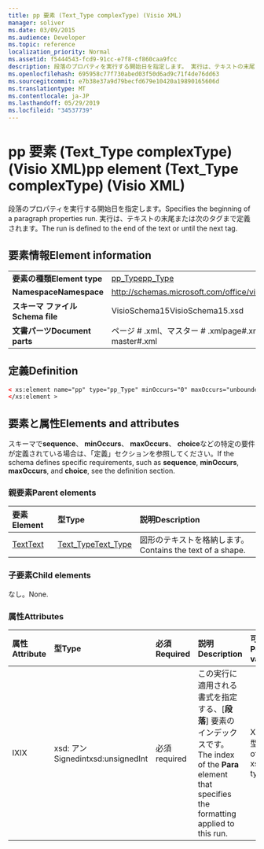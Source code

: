 ```yaml
---
title: pp 要素 (Text_Type complexType) (Visio XML)
manager: soliver
ms.date: 03/09/2015
ms.audience: Developer
ms.topic: reference
localization_priority: Normal
ms.assetid: f5444543-fcd9-91cc-e7f8-cf860caa9fcc
description: 段落のプロパティを実行する開始日を指定します。 実行は、テキストの末尾または次のタグまで定義されます。
ms.openlocfilehash: 695958c77f730abed03f50d6ad9c71f4de76dd63
ms.sourcegitcommit: e7b38e37a9d79becfd679e10420a19890165606d
ms.translationtype: MT
ms.contentlocale: ja-JP
ms.lasthandoff: 05/29/2019
ms.locfileid: "34537739"
---
```

# <a name="pp-element-texttype-complextype-visio-xml"></a><span data-ttu-id="82e9b-104">pp 要素 (Text_Type complexType) (Visio XML)</span><span class="sxs-lookup"><span data-stu-id="82e9b-104">pp element (Text_Type complexType) (Visio XML)</span></span>

<span data-ttu-id="82e9b-105">段落のプロパティを実行する開始日を指定します。</span><span class="sxs-lookup"><span data-stu-id="82e9b-105">Specifies the beginning of a paragraph properties run.</span></span> <span data-ttu-id="82e9b-106">実行は、テキストの末尾または次のタグまで定義されます。</span><span class="sxs-lookup"><span data-stu-id="82e9b-106">The run is defined to the end of the text or until the next tag.</span></span>
  
## <a name="element-information"></a><span data-ttu-id="82e9b-107">要素情報</span><span class="sxs-lookup"><span data-stu-id="82e9b-107">Element information</span></span>

|||
|:-----|:-----|
|<span data-ttu-id="82e9b-108">**要素の種類**</span><span class="sxs-lookup"><span data-stu-id="82e9b-108">**Element type**</span></span> <br/> |[<span data-ttu-id="82e9b-109">pp_Type</span><span class="sxs-lookup"><span data-stu-id="82e9b-109">pp_Type</span></span>](pp_type-complextypevisio-xml.md) <br/> |
|<span data-ttu-id="82e9b-110">**Namespace**</span><span class="sxs-lookup"><span data-stu-id="82e9b-110">**Namespace**</span></span> <br/> |http://schemas.microsoft.com/office/visio/2012/main  <br/> |
|<span data-ttu-id="82e9b-111">**スキーマ ファイル**</span><span class="sxs-lookup"><span data-stu-id="82e9b-111">**Schema file**</span></span> <br/> |<span data-ttu-id="82e9b-112">VisioSchema15</span><span class="sxs-lookup"><span data-stu-id="82e9b-112">VisioSchema15.xsd</span></span>  <br/> |
|<span data-ttu-id="82e9b-113">**文書パーツ**</span><span class="sxs-lookup"><span data-stu-id="82e9b-113">**Document parts**</span></span> <br/> |<span data-ttu-id="82e9b-114">ページ # .xml、マスター # .xml</span><span class="sxs-lookup"><span data-stu-id="82e9b-114">page#.xml, master#.xml</span></span>  <br/> |
   
## <a name="definition"></a><span data-ttu-id="82e9b-115">定義</span><span class="sxs-lookup"><span data-stu-id="82e9b-115">Definition</span></span>

```XML
< xs:element name="pp" type="pp_Type" minOccurs="0" maxOccurs="unbounded" >
</xs:element >
```

## <a name="elements-and-attributes"></a><span data-ttu-id="82e9b-116">要素と属性</span><span class="sxs-lookup"><span data-stu-id="82e9b-116">Elements and attributes</span></span>

<span data-ttu-id="82e9b-117">スキーマで**sequence**、 **minOccurs**、 **maxOccurs**、 **choice**などの特定の要件が定義されている場合は、「定義」セクションを参照してください。</span><span class="sxs-lookup"><span data-stu-id="82e9b-117">If the schema defines specific requirements, such as **sequence**, **minOccurs**, **maxOccurs**, and **choice**, see the definition section.</span></span> 
  
### <a name="parent-elements"></a><span data-ttu-id="82e9b-118">親要素</span><span class="sxs-lookup"><span data-stu-id="82e9b-118">Parent elements</span></span>

|<span data-ttu-id="82e9b-119">**要素**</span><span class="sxs-lookup"><span data-stu-id="82e9b-119">**Element**</span></span>|<span data-ttu-id="82e9b-120">**型**</span><span class="sxs-lookup"><span data-stu-id="82e9b-120">**Type**</span></span>|<span data-ttu-id="82e9b-121">**説明**</span><span class="sxs-lookup"><span data-stu-id="82e9b-121">**Description**</span></span>|
|:-----|:-----|:-----|
|[<span data-ttu-id="82e9b-122">Text</span><span class="sxs-lookup"><span data-stu-id="82e9b-122">Text</span></span>](text-element-shapesheet_type-complextypevisio-xml.md) <br/> |[<span data-ttu-id="82e9b-123">Text_Type</span><span class="sxs-lookup"><span data-stu-id="82e9b-123">Text_Type</span></span>](text_type-complextypevisio-xml.md) <br/> |<span data-ttu-id="82e9b-124">図形のテキストを格納します。</span><span class="sxs-lookup"><span data-stu-id="82e9b-124">Contains the text of a shape.</span></span>  <br/> |
   
### <a name="child-elements"></a><span data-ttu-id="82e9b-125">子要素</span><span class="sxs-lookup"><span data-stu-id="82e9b-125">Child elements</span></span>

<span data-ttu-id="82e9b-126">なし。</span><span class="sxs-lookup"><span data-stu-id="82e9b-126">None.</span></span>
  
### <a name="attributes"></a><span data-ttu-id="82e9b-127">属性</span><span class="sxs-lookup"><span data-stu-id="82e9b-127">Attributes</span></span>

|<span data-ttu-id="82e9b-128">**属性**</span><span class="sxs-lookup"><span data-stu-id="82e9b-128">**Attribute**</span></span>|<span data-ttu-id="82e9b-129">**型**</span><span class="sxs-lookup"><span data-stu-id="82e9b-129">**Type**</span></span>|<span data-ttu-id="82e9b-130">**必須**</span><span class="sxs-lookup"><span data-stu-id="82e9b-130">**Required**</span></span>|<span data-ttu-id="82e9b-131">**説明**</span><span class="sxs-lookup"><span data-stu-id="82e9b-131">**Description**</span></span>|<span data-ttu-id="82e9b-132">**可能な値**</span><span class="sxs-lookup"><span data-stu-id="82e9b-132">**Possible values**</span></span>|
|:-----|:-----|:-----|:-----|:-----|
|<span data-ttu-id="82e9b-133">IX</span><span class="sxs-lookup"><span data-stu-id="82e9b-133">IX</span></span>  <br/> |<span data-ttu-id="82e9b-134">xsd: アン Signedint</span><span class="sxs-lookup"><span data-stu-id="82e9b-134">xsd:unsignedInt</span></span>  <br/> |<span data-ttu-id="82e9b-135">必須</span><span class="sxs-lookup"><span data-stu-id="82e9b-135">required</span></span>  <br/> |<span data-ttu-id="82e9b-136">この実行に適用される書式を指定する、[**段落**] 要素のインデックスです。</span><span class="sxs-lookup"><span data-stu-id="82e9b-136">The index of the **Para** element that specifies the formatting applied to this run.</span></span>  <br/> |<span data-ttu-id="82e9b-137">Xsd:/Signedint 型の値。</span><span class="sxs-lookup"><span data-stu-id="82e9b-137">Values of the xsd:unsignedInt type.</span></span>  <br/> |
   

